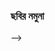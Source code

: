 <!-- ---
title: "সমৃদ্ধ কন্টেন্ট"
date: 2020-06-08T08:06:25+06:00
description: Sample post with multiple images, embedded video ect.
menu:
  sidebar:
    name: সমৃদ্ধ কন্টেন্ট
    identifier: rich-content
    parent: sub-category
    weight: 10
tags: ["মার্কডাউন","কন্টেন্ট সাজানো","বহুভাষিক"]
categories: ["বেসিক"]
---

<!-- এই নমুনা পোস্টটি এই বিষয়গুলো পরীক্ষা করার জন্যে করা হয়েছেঃ

- বিভাগ, উপ-বিভাগে সাইডবারে একটির ভেতর আরেকটি কিভাবে আছে সেটা দেখা।
- হেরো ছবিটি পোস্ট যে পথে আছে সে পথে `images` ফোল্ডার এ থাকবে।
- বিভিন্ন মিডিয়া যেমন ছবি, টুইট, ইউটিউব ভিডিও, ভীমেও ভিডিও ইত্যাদি রেন্ডারিং। -->

### ছবির নমুনা

<!-- {{< img src="/posts/category/sub-category/rich-content/images/forest.jpg" align="center" title="Forest" >}} -->

<!-- {{< vs >}} -->

<!-- ### টুইটের নুমুনা -->

<!-- {{/*< twitter 1085870671291310081 >*/}} -->

<!-- {{< vs >}} -->

<!-- ### ইউটিওবের ভিডিও নমুনা

{{< youtube ZJthWmvUzzc >}}

{{< vs >}}

### ভীমেও ভিডিও নমুনা

{{< vimeo 48912912 >}} --> -->

